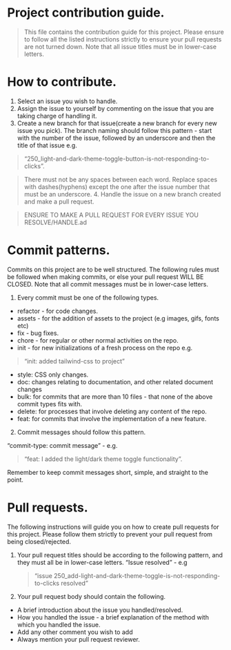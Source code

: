 <h1>Project contribution guide.</h1>

> This file contains the contribution guide for this project. Please ensure to follow all the listed instructions strictly to ensure your pull requests are not turned down. Note that all issue titles must be in lower-case letters.

# How to contribute.

1. Select an issue you wish to handle.
2. Assign the issue to yourself by commenting on the issue that you are taking charge of handling it.
3. Create a new branch for that issue(create a new branch for every new issue you pick). The branch naming should follow this pattern - start with the number of the issue, followed by an underscore and then the title of that issue e.g.

> “250_light-and-dark-theme-toggle-button-is-not-responding-to-clicks”.

> There must not be any spaces between each word. Replace spaces with dashes(hyphens) except the one after the issue number that must be an underscore. 4. Handle the issue on a new branch created and make a pull request.

> ENSURE TO MAKE A PULL REQUEST FOR EVERY ISSUE YOU RESOLVE/HANDLE.ad

# Commit patterns.

Commits on this project are to be well structured. The following rules must be followed when making commits, or else your pull request WILL BE CLOSED. Note that all commit messages must be in lower-case letters.

1. Every commit must be one of the following types.

- refactor - for code changes.
- assets - for the addition of assets to the project (e.g images, gifs, fonts etc)
- fix - bug fixes.
- chore - for regular or other normal activities on the repo.
- init - for new initializations of a fresh process on the repo e.g.

> “init: added tailwind-css to project”

- style: CSS only changes.
- doc: changes relating to documentation, and other related document changes
- bulk: for commits that are more than 10 files - that none of the above commit types fits with.
- delete: for processes that involve deleting any content of the repo.
- feat: for commits that involve the implementation of a new feature.

2. Commit messages should follow this pattern.

“commit-type: commit message” - e.g.

> “feat: I added the light/dark theme toggle functionality”.

Remember to keep commit messages short, simple, and straight to the point.

# Pull requests.

The following instructions will guide you on how to create pull requests for this project. Please follow them strictly to prevent your pull request from being closed/rejected.

1. Your pull request titles should be according to the following pattern, and they must all be in lower-case letters.
   “Issue <branch-name> resolved” - e.g

   > “issue 250_add-light-and-dark-theme-toggle-is-not-responding-to-clicks resolved”

2. Your pull request body should contain the following.

- A brief introduction about the issue you handled/resolved.
- How you handled the issue - a brief explanation of the method with which you handled the issue.
- Add any other comment you wish to add
- Always mention your pull request reviewer.
